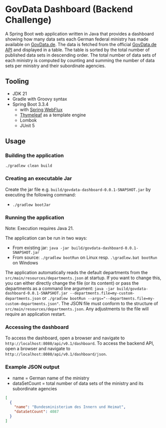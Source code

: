 # GovData Dashboard (Backend Challenge)

A Spring Boot web application written in Java that provides a dashboard showing how many data sets each German federal ministry has made available on [GovData.de](https://www.govdata.de/). The data is fetched from the official [GovData.de API](https://www.govdata.de/ckan/api/3/) and displayed in a table. The table is sorted by the total number of published data sets in descending order. The total number of data sets of each ministry is computed by counting and summing the number of data sets per ministry and their subordinate agencies.

## Tooling

- JDK 21
- Gradle with Groovy syntax
- Spring Boot 3.3.4
  - with [Spring WebFlux](https://docs.spring.io/spring-framework/reference/web/webflux.html)
  - [Thymeleaf](https://www.thymeleaf.org/) as a template engine
  - Lombok
  - JUnit 5

## Usage

### Building the application

`./gradlew clean build`

### Creating an executable Jar

Create the jar file e.g. `build/govdata-dashboard-0.0.1-SNAPSHOT.jar` by executing the following command:

- `./gradlew bootJar`

### Running the application

Note: Execution requires Java 21.

The application can be run in two ways:

- From existing jar: `java -jar build/govdata-dashboard-0.0.1-SNAPSHOT.jar`
- From source: `./gradlew bootRun` on Linux resp. `.\gradlew.bat bootRun` on Windows

The application automatically reads the default departments from the `src/main/resources/departments.json` at startup. If you want to change this, you can either directly change the file (or its content) or pass the departments as a command line argument: `java -jar build/govdata-dashboard-0.0.1-SNAPSHOT.jar --departments.file=my-custom-departments.json` or `./gradlew bootRun --args="--departments.file=my-custom-departments.json"`.
The JSON file must conform to the structure of `src/main/resources/departments.json`. Any adjustments to the file will require an application restart.

### Accessing the dashboard

To access the dashboard, open a browser and navigate to `http://localhost:8080/api/v0.1/dashboard`.
To access the backend API, open a browser and navigate to `http://localhost:8080/api/v0.1/dashboard/json`.

### Example JSON output

- name = German name of the ministry
- dataSetCount = total number of data sets of the ministry and its subordinate agencies

```json
[
  {
    "name": "Bundesministerium des Innern und Heimat",
    "dataSetCount": 4087
  }
]
```
